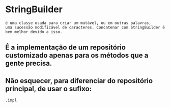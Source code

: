 # StringBuilder
````
é uma classe usada para criar um mutável, ou em outras palavras,
uma sucessão modificável de caracteres. Concatenar com StringBuilder é bem melhor devido a isso.
````
## É a implementação de um repositório customizado apenas para os métodos que a gente precisa.
## Não esquecer, para diferenciar do repositório principal, de usar o sufixo:
````
.impl
````
